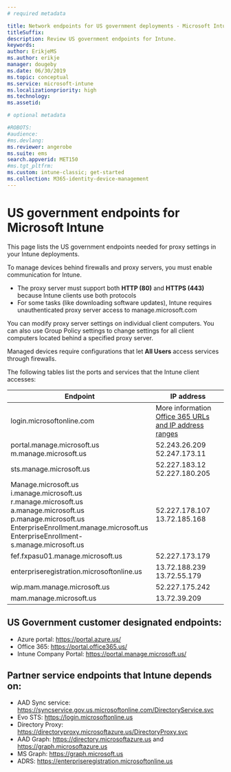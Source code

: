```yaml
---
# required metadata

title: Network endpoints for US government deployments - Microsoft Intune
titleSuffix: 
description: Review US government endpoints for Intune.
keywords:
author: ErikjeMS
ms.author: erikje
manager: dougeby
ms.date: 06/30/2019
ms.topic: conceptual
ms.service: microsoft-intune
ms.localizationpriority: high
ms.technology:
ms.assetid:

# optional metadata

#ROBOTS:
#audience:
#ms.devlang:
ms.reviewer: angerobe
ms.suite: ems
search.appverid: MET150
#ms.tgt_pltfrm:
ms.custom: intune-classic; get-started
ms.collection: M365-identity-device-management
---
```


# US government endpoints for Microsoft Intune

This page lists the US government endpoints needed for proxy settings in your Intune deployments.

To manage devices behind firewalls and proxy servers, you must enable communication for Intune.

- The proxy server must support both **HTTP (80)** and **HTTPS (443)** because Intune clients use both protocols
- For some tasks (like downloading software updates), Intune requires unauthenticated proxy server access to manage.microsoft.com

You can modify proxy server settings on individual client computers. You can also use Group Policy settings to change settings for all client computers located behind a specified proxy server.

Managed devices require configurations that let **All Users** access services through firewalls.

The following tables list the ports and services that the Intune client accesses:

|**Endpoint**|**IP address**|
|---------------------|-----------|
|login.microsoftonline.com | More information [Office 365 URLs and IP address ranges](https://support.office.com/article/Office-365-URLs-and-IP-address-ranges-8548a211-3fe7-47cb-abb1-355ea5aa88a2) |
|portal.manage.microsoft.us<br> m.manage.microsoft.us | 52.243.26.209 <br> 52.247.173.11 |
| sts.manage.microsoft.us | 52.227.183.12 <br>52.227.180.205 |
|Manage.microsoft.us <br>i.manage.microsoft.us <br>r.manage.microsoft.us <br>a.manage.microsoft.us <br>p.manage.microsoft.us <br>EnterpriseEnrollment.manage.microsoft.us <br>EnterpriseEnrollment-s.manage.microsoft.us | 52.227.178.107 <br> 13.72.185.168|
| fef.fxpasu01.manage.microsoft.us | 52.227.173.179 |
| enterpriseregistration.microsoftonline.us | 13.72.188.239 <br> 13.72.55.179 |
| wip.mam.manage.microsoft.us | 52.227.175.242 |
| mam.manage.microsoft.us | 13.72.39.209 | 

## US Government customer designated endpoints:
- Azure portal: https://portal.azure.us/ 
- Office 365: https://portal.office365.us/ 
- Intune Company Portal: https://portal.manage.microsoft.us/ 

## Partner service endpoints that Intune depends on:
- AAD Sync service: https://syncservice.gov.us.microsoftonline.com/DirectoryService.svc
- Evo STS: https://login.microsoftonline.us
- Directory Proxy: https://directoryproxy.microsoftazure.us/DirectoryProxy.svc
- AAD Graph: https://directory.microsoftazure.us and https://graph.microsoftazure.us
- MS Graph: https://graph.microsoft.us
- ADRS: https://enterpriseregistration.microsoftonline.us
